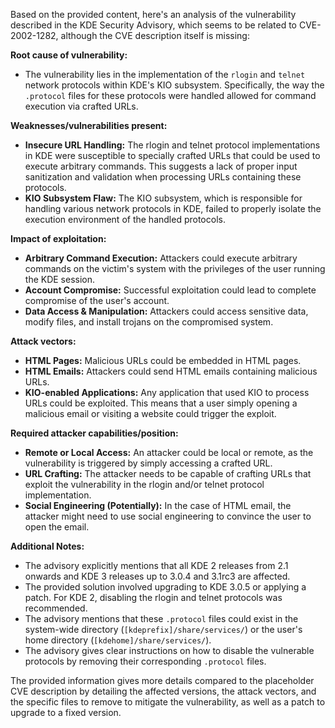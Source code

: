 Based on the provided content, here's an analysis of the vulnerability described in the KDE Security Advisory, which seems to be related to CVE-2002-1282, although the CVE description itself is missing:

**Root cause of vulnerability:**

*   The vulnerability lies in the implementation of the `rlogin` and `telnet` network protocols within KDE's KIO subsystem. Specifically, the way the `.protocol` files for these protocols were handled allowed for command execution via crafted URLs.

**Weaknesses/vulnerabilities present:**

*   **Insecure URL Handling:** The rlogin and telnet protocol implementations in KDE were susceptible to specially crafted URLs that could be used to execute arbitrary commands. This suggests a lack of proper input sanitization and validation when processing URLs containing these protocols.
*   **KIO Subsystem Flaw:** The KIO subsystem, which is responsible for handling various network protocols in KDE, failed to properly isolate the execution environment of the handled protocols.

**Impact of exploitation:**

*   **Arbitrary Command Execution:** Attackers could execute arbitrary commands on the victim's system with the privileges of the user running the KDE session.
*   **Account Compromise:** Successful exploitation could lead to complete compromise of the user's account.
*   **Data Access & Manipulation:** Attackers could access sensitive data, modify files, and install trojans on the compromised system.

**Attack vectors:**

*   **HTML Pages:** Malicious URLs could be embedded in HTML pages.
*   **HTML Emails:** Attackers could send HTML emails containing malicious URLs.
*   **KIO-enabled Applications:**  Any application that used KIO to process URLs could be exploited. This means that a user simply opening a malicious email or visiting a website could trigger the exploit.

**Required attacker capabilities/position:**

*   **Remote or Local Access:** An attacker could be local or remote, as the vulnerability is triggered by simply accessing a crafted URL.
*   **URL Crafting:** The attacker needs to be capable of crafting URLs that exploit the vulnerability in the rlogin and/or telnet protocol implementation.
*   **Social Engineering (Potentially):**  In the case of HTML email, the attacker might need to use social engineering to convince the user to open the email.

**Additional Notes:**

*   The advisory explicitly mentions that all KDE 2 releases from 2.1 onwards and KDE 3 releases up to 3.0.4 and 3.1rc3 are affected.
*   The provided solution involved upgrading to KDE 3.0.5 or applying a patch. For KDE 2, disabling the rlogin and telnet protocols was recommended.
*   The advisory mentions that these `.protocol` files could exist in the system-wide directory (`[kdeprefix]/share/services/`) or the user's home directory (`[kdehome]/share/services/`).
*   The advisory gives clear instructions on how to disable the vulnerable protocols by removing their corresponding `.protocol` files.

The provided information gives more details compared to the placeholder CVE description by detailing the affected versions, the attack vectors, and the specific files to remove to mitigate the vulnerability, as well as a patch to upgrade to a fixed version.